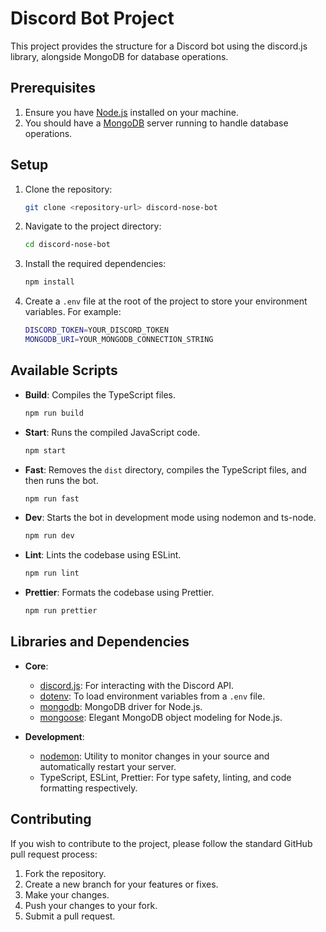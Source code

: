 # Discord Bot Project

This project provides the structure for a Discord bot using the discord.js library, alongside MongoDB for database operations.

## Prerequisites

1. Ensure you have [Node.js](https://nodejs.org/) installed on your machine.
2. You should have a [MongoDB](https://www.mongodb.com/) server running to handle database operations.

## Setup

1. Clone the repository:
   ```bash
   git clone <repository-url> discord-nose-bot
   ```

2. Navigate to the project directory:
   ```bash
   cd discord-nose-bot
   ```

3. Install the required dependencies:
   ```bash
   npm install
   ```

4. Create a `.env` file at the root of the project to store your environment variables. For example:
   ```bash
   DISCORD_TOKEN=YOUR_DISCORD_TOKEN
   MONGODB_URI=YOUR_MONGODB_CONNECTION_STRING
   ```

## Available Scripts

- **Build**: Compiles the TypeScript files.
  ```bash
  npm run build
  ```

- **Start**: Runs the compiled JavaScript code.
  ```bash
  npm start
  ```

- **Fast**: Removes the `dist` directory, compiles the TypeScript files, and then runs the bot.
  ```bash
  npm run fast
  ```

- **Dev**: Starts the bot in development mode using nodemon and ts-node.
  ```bash
  npm run dev
  ```

- **Lint**: Lints the codebase using ESLint.
  ```bash
  npm run lint
  ```

- **Prettier**: Formats the codebase using Prettier.
  ```bash
  npm run prettier
  ```

## Libraries and Dependencies

- **Core**:
  - [discord.js](https://discord.js.org/): For interacting with the Discord API.
  - [dotenv](https://www.npmjs.com/package/dotenv): To load environment variables from a `.env` file.
  - [mongodb](https://www.npmjs.com/package/mongodb): MongoDB driver for Node.js.
  - [mongoose](https://mongoosejs.com/): Elegant MongoDB object modeling for Node.js.

- **Development**:
  - [nodemon](https://www.npmjs.com/package/nodemon): Utility to monitor changes in your source and automatically restart your server.
  - TypeScript, ESLint, Prettier: For type safety, linting, and code formatting respectively.

## Contributing

If you wish to contribute to the project, please follow the standard GitHub pull request process:

1. Fork the repository.
2. Create a new branch for your features or fixes.
3. Make your changes.
4. Push your changes to your fork.
5. Submit a pull request.

